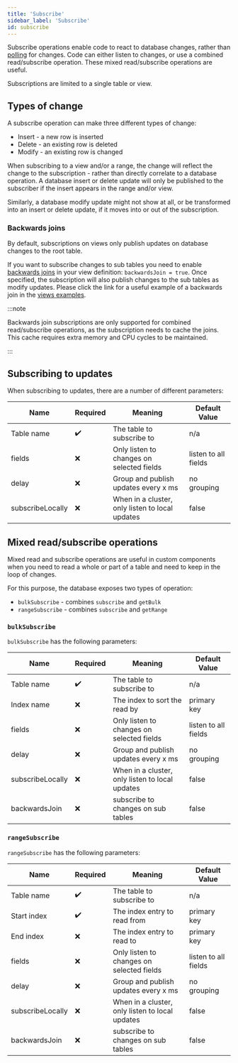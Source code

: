 ```yaml
---
title: 'Subscribe'
sidebar_label: 'Subscribe'
id: subscribe
---
```




Subscribe operations enable code to react to database changes, rather than [polling](/getting-started/glossary/glossary/#polling) for changes. Code can either listen to changes, or use a combined read/subscribe operation. These mixed read/subscribe operations are useful.

Subscriptions are limited to a single table or view.

## Types of change

A subscribe operation can make three different types of change:

- Insert - a new row is inserted
- Delete - an existing row is deleted
- Modify - an existing row is changed

When subscribing to a view and/or a range, the change will reflect the change to the subscription - rather than directly correlate to a database operation. A database insert or delete update will only be published to the subscriber if the insert appears in the range and/or view. 

Similarly, a database modify update might not show at all, or be transformed into an insert or delete update, if it moves into or out of the subscription.

### Backwards joins

By default, subscriptions on views only publish updates on database changes to the root table. 

If you want to subscribe changes to sub tables you need to enable [backwards joins](/server/data-server/basics/#backwards-joins) in your view definition: `backwardsJoin = true`. Once specified, the subscription will also publish changes to the sub tables as modify updates. Please click the link for a useful example of a backwards join in the [views examples](/database/fields-tables-views/views/views-examples).

:::note

Backwards join subscriptions are only supported for combined read/subscribe operations, as the subscription needs to cache the joins. This cache requires extra memory and CPU cycles to be maintained.

:::

## Subscribing to updates

When subscribing to updates, there are a number of different parameters:

| Name | Required | Meaning | Default Value |
| --- | --- | --- | --- |
| Table name | ✔️ | The table to subscribe to | n/a |
| fields | ❌ | Only listen to changes on selected fields | listen to all fields |
| delay | ❌ | Group and publish updates every x ms | no grouping |
| subscribeLocally | ❌ | When in a cluster, only listen to local updates | false |

## Mixed read/subscribe operations

Mixed read and subscribe operations are useful in custom components when you need to read a whole or part of a table and need to keep in the loop of changes.

For this purpose, the database exposes two types of operation:

-   `bulkSubscribe` - combines `subscribe` and `getBulk`
-   `rangeSubscribe` - combines `subscribe` and `getRange`

### `bulkSubscribe`

`bulkSubscribe` has the following parameters:

| Name | Required | Meaning | Default Value |
| --- | --- | --- | --- |
| Table name | ✔️ | The table to subscribe to | n/a |
| Index name | ❌ | The index to sort the read by | primary key |
| fields | ❌ | Only listen to changes on selected fields | listen to all fields |
| delay | ❌ | Group and publish updates every x ms | no grouping |
| subscribeLocally | ❌ | When in a cluster, only listen to local updates | false |
| backwardsJoin | ❌ | subscribe to changes on sub tables | false |

### `rangeSubscribe`

`rangeSubscribe` has the following parameters:

| Name | Required | Meaning | Default Value |
| --- | --- | --- | --- |
| Table name | ✔️ | The table to subscribe to | n/a |
| Start index | ✔️ | The index entry to read from | primary key |
| End index | ❌ | The index entry to read to | primary key |
| fields | ❌ | Only listen to changes on selected fields | listen to all fields |
| delay | ❌ | Group and publish updates every x ms | no grouping |
| subscribeLocally | ❌ | When in a cluster, only listen to local updates | false |
| backwardsJoin | ❌ | subscribe to changes on sub tables | false |
